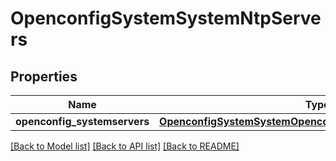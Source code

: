 # OpenconfigSystemSystemNtpServers

## Properties
Name | Type | Description | Notes
------------ | ------------- | ------------- | -------------
**openconfig_systemservers** | [**OpenconfigSystemSystemOpenconfigsystemsystemNtpServers**](OpenconfigSystemSystemOpenconfigsystemsystemNtpServers.md) |  | [optional] 

[[Back to Model list]](../README.md#documentation-for-models) [[Back to API list]](../README.md#documentation-for-api-endpoints) [[Back to README]](../README.md)



